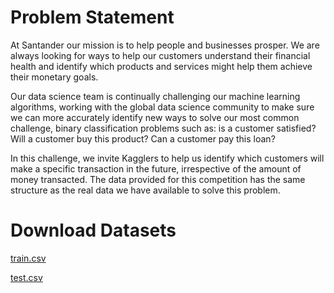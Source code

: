 # Problem Statement

At Santander our mission is to help people and businesses prosper. We are always looking for ways to help our customers understand their financial health and identify which products and services might help them achieve their monetary goals.

Our data science team is continually challenging our machine learning algorithms, working with the global data science community to make sure we can more accurately identify new ways to solve our most common challenge, binary classification problems such as: is a customer satisfied? Will a customer buy this product? Can a customer pay this loan?

In this challenge, we invite Kagglers to help us identify which customers will make a specific transaction in the future, irrespective of the amount of money transacted. The data provided for this competition has the same structure as the real data we have available to solve this problem.

# Download Datasets

[train.csv](https://www.kaggle.com/c/santander-customer-transaction-prediction/download/train.csv)

[test.csv](https://www.kaggle.com/c/santander-customer-transaction-prediction/download/test.csv)
